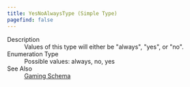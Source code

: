 ```yaml
---
title: YesNoAlwaysType (Simple Type)
pagefind: false
---
```

<dl>
  <dt>Description</dt>
  <dd>Values of this type will either be "always", "yes", or "no".</dd>
  <dt>Enumeration Type</dt>
  <dd>Possible values: always, no, yes</dd>
  <dt>See Also</dt>
  <dd>
    <a href="../">Gaming Schema</a>
  </dd>
</dl>
